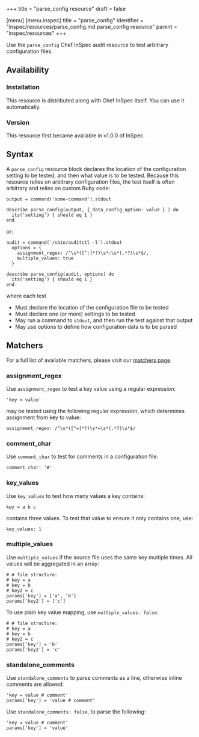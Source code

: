 +++
title = "parse_config resource"
draft = false

[menu]
  [menu.inspec]
    title = "parse_config"
    identifier = "inspec/resources/parse_config.md parse_config resource"
    parent = "inspec/resources"
+++


Use the `parse_config` Chef InSpec audit resource to test arbitrary configuration files.


## Availability

### Installation

This resource is distributed along with Chef InSpec itself. You can use it automatically.

### Version

This resource first became available in v1.0.0 of InSpec.

## Syntax

A `parse_config` resource block declares the location of the configuration setting to be tested, and then what value is to be tested. Because this resource relies on arbitrary configuration files, the test itself is often arbitrary and relies on custom Ruby code:

    output = command('some-command').stdout

    describe parse_config(output, { data_config_option: value } ) do
      its('setting') { should eq 1 }
    end

or:

    audit = command('/sbin/auditctl -l').stdout
      options = {
        assignment_regex: /^\s*([^:]*?)\s*:\s*(.*?)\s*$/,
        multiple_values: true
      }

    describe parse_config(audit, options) do
      its('setting') { should eq 1 }
    end

where each test

* Must declare the location of the configuration file to be tested
* Must declare one (or more) settings to be tested
* May run a command to `stdout`, and then run the test against that output
* May use options to define how configuration data is to be parsed


## Matchers

For a full list of available matchers, please visit our [matchers page](https://www.inspec.io/docs/reference/matchers/).

### assignment_regex

Use `assignment_regex` to test a key value using a regular expression:

    'key = value'

may be tested using the following regular expression, which determines assignment from key to value:

    assignment_regex: /^\s*([^=]*?)\s*=\s*(.*?)\s*$/

### comment_char

Use `comment_char` to test for comments in a configuration file:

    comment_char: '#'

### key_values

Use `key_values` to test how many values a key contains:

    key = a b c

contains three values. To test that value to ensure it only contains one, use:

    key_values: 1

### multiple_values

Use `multiple_values` if the source file uses the same key multiple times. All values will be aggregated in an array:

    # # file structure:
    # key = a
    # key = b
    # key2 = c
    params['key'] = ['a', 'b']
    params['key2'] = ['c']

To use plain key value mapping, use `multiple_values: false`:

    # # file structure:
    # key = a
    # key = b
    # key2 = c
    params['key'] = 'b'
    params['key2'] = 'c'

### standalone_comments

Use `standalone_comments` to parse comments as a line, otherwise inline comments are allowed:

    'key = value # comment'
    params['key'] = 'value # comment'

Use `standalone_comments: false`, to parse the following:

    'key = value # comment'
    params['key'] = 'value'
